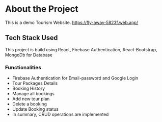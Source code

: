 # About the Project
This is a demo Tourism Website.
https://fly-away-5823f.web.app/

## Tech Stack Used
This project is build using React, Firebase Authentication, React-Bootstrap, MongoDb for Database

### Functionalities

* Firebase Authentication for Email-password and Google Login
* Tour Packages Details
* Booking History
* Manage all bookings 
* Add new tour plan
* Delete a booking
* Update Booking status
* In summary, CRUD operations are implemented
